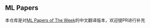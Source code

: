 ## ML Papers

本仓库是对[ML Papers of The Week](https://github.com/dair-ai/ML-Papers-of-the-Week)的中文翻译版本，欢迎提PR进行补充
